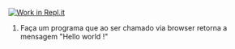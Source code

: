 [![Work in Repl.it](https://classroom.github.com/assets/work-in-replit-14baed9a392b3a25080506f3b7b6d57f295ec2978f6f33ec97e36a161684cbe9.svg)](https://classroom.github.com/online_ide?assignment_repo_id=4197164&assignment_repo_type=AssignmentRepo)
1) Faça um programa que ao ser chamado via browser retorna a mensagem "Hello world !"
